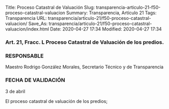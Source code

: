 Title: Proceso Catastral de Valuación
Slug: transparencia-articulo-21-f50-proceso-catastral-valuacion
Summary: Transparencia, Artículo 21
Tags: Transparencia
URL: transparencia/articulo-21/f50-proceso-catastral-valuacion/
Save_As: transparencia/articulo-21/f50-proceso-catastral-valuacion/index.html
Date: 2020-04-27 17:34
Modified: 2020-04-27 17:34


### Art. 21, Fracc. L Proceso Catastral de Valuación de los predios.

### RESPONSABLE

Maestro Rodrigo González Morales, Secretario Técnico y de Transparencia

### FECHA DE VALIDACIÓN

3 de abril

El proceso catastral de valuación de los predios;


